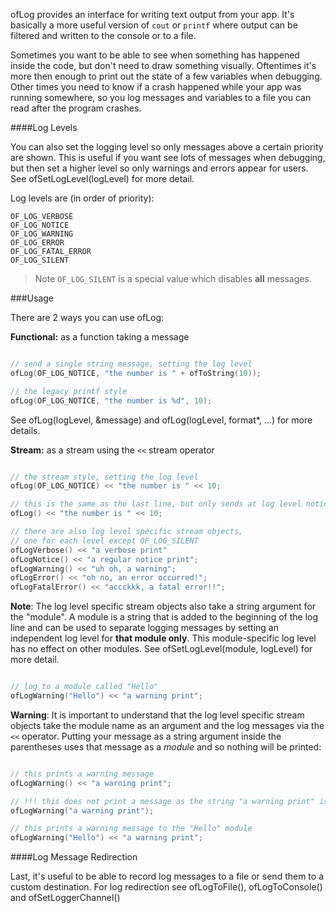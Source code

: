 ofLog provides an interface for writing text output from your app. It's basically a more useful version of `cout` or `printf` where output can be filtered and written to the console or to a file. 

Sometimes you want to be able to see when something has happened inside the code, but don't need to draw something visually. Oftentimes it's more then enough to print out the state of a few variables when debugging. Other times you need to know if a crash happened while your app was running somewhere, so you log messages and variables to a file you can read after the program crashes.

####Log Levels

You can also set the logging level so only messages above a certain priority are shown. This is useful if you want see lots of messages when debugging, but then set a higher level so only warnings and errors appear for users. See ofSetLogLevel(logLevel) for more detail.

Log levels are (in order of priority):

	OF_LOG_VERBOSE
	OF_LOG_NOTICE
	OF_LOG_WARNING
	OF_LOG_ERROR
	OF_LOG_FATAL_ERROR
	OF_LOG_SILENT

> Note `OF_LOG_SILENT` is a special value which disables **all** messages.

###Usage

There are 2 ways you can use ofLog:

**Functional:** as a function taking a message

```cpp

// send a single string message, setting the log level
ofLog(OF_LOG_NOTICE, "the number is " + ofToString(10));

// the legacy printf style
ofLog(OF_LOG_NOTICE, "the number is %d", 10); 

```

See ofLog(logLevel, &message) and ofLog(logLevel, format*, ...) for more details.

**Stream:** as a stream using the `<<` stream operator

```cpp

// the stream style, setting the log level
ofLog(OF_LOG_NOTICE) << "the number is " << 10;

// this is the same as the last line, but only sends at log level notice
ofLog() << "the number is " << 10;

// there are also log level specific stream objects,
// one for each level except OF_LOG_SILENT
ofLogVerbose() << "a verbose print"
ofLogNotice() << "a regular notice print";
ofLogWarning() << "uh oh, a warning";
ofLogError() << "oh no, an error occurred!";
ofLogFatalError() << "accckkk, a fatal error!!";

```

**Note**: The log level specific stream objects also take a string argument for the "module". A module is a string that is added to the beginning of the log line and can be used to separate logging messages by setting an independent log level for **that module only**. This module-specific log level has no effect on other modules. See ofSetLogLevel(module, logLevel) for more detail.

```cpp

// log to a module called "Hello"
ofLogWarning("Hello") << "a warning print";

```

**Warning**: It is important to understand that the log level specific stream objects take the module name as an argument and the log messages via the `<<` operator. Putting your message as a string argument inside the parentheses uses that message as a *module* and so nothing will be printed:

```cpp

// this prints a warning message
ofLogWarning() << "a warning print";

// !!! this does not print a message as the string "a warning print" is the module argument !!!
ofLogWarning("a warning print");

// this prints a warning message to the "Hello" module
ofLogWarning("Hello") << "a warning print";

```

####Log Message Redirection

Last, it's useful to be able to record log messages to a file or send them to a custom destination. For log redirection see ofLogToFile(), ofLogToConsole() and ofSetLoggerChannel()
